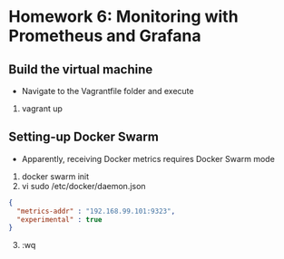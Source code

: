 # Homework 6: Monitoring with Prometheus and Grafana

## Build the virtual machine
* Navigate to the Vagrantfile folder and execute
1. vagrant up

## Setting-up Docker Swarm
* Apparently, receiving Docker metrics requires Docker Swarm mode

1. docker swarm init
2. vi sudo /etc/docker/daemon.json
``` json
{
  "metrics-addr" : "192.168.99.101:9323",
  "experimental" : true
}
```
3. :wq

